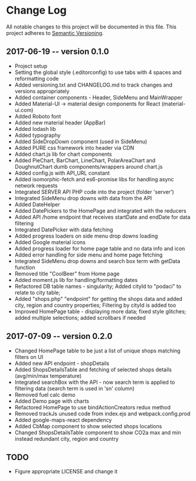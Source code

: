# Change Log
All notable changes to this project will be documented in this file.
This project adheres to [Semantic Versioning](http://semver.org/).


## 2017-06-19 -- version 0.1.0
- Project setup
- Setting the global style (.editorconfig) to use tabs with 4 spaces and reformatting code
- Added versioning.txt and CHANGELOG.md to track changes and versions appropriately
- Added container components - Header, SideMenu and MainWrapper
- Added Material-UI -> material design components for React (material-ui.com)
- Added Roboto font
- Added new material header (AppBar)
- Added lodash lib
- Added typography
- Added SideDropDown component (used in SideMenu)
- Added PURE css framework into header via CDN
- Added chart.js lib for chart components
- Added PieChart, BarChart, LineChart, PolarAreaChart and DoughnutChart dumb components/wrappers around chart.js
- Added config.js with API_URL constant
- Added isomorphic-fetch and es6-promise libs for handling async network requests
- Integrated SERVER API PHP code into the project (folder 'server')
- Integrated SideMenu drop downs with data from the API 
- Added DateHelper
- Added DatePickers to the HomePage and integrated with the reducers
- Added API /home endpoint that receives startDate and endDate for data filtering 
- Integrated DatePicker with data fetching
- Added progress loaders on side menu drop downs loading
- Added Google material icons
- Added progress loader for home page table and no data info and icon
- Added error handling for side menu and home page fetching
- Integrated SideMenu drop downs and search box term with getData function
- Removed title "CoolBeer" from Home page
- Added moment.js lib for handling/formatting dates
- Refactored DB table names - singularity; Added cityId to "podaci" to relate to city table;
- Added "shops.php" "endpoint" for getting the shops data and added city, region and country properties; Filtering by cityId is added too
- Improved HomePage table - displaying more data; fixed style glitches; added multiple selections; added scrollbars if needed


## 2017-07-09 -- version 0.2.0
- Changed HomePage table to be just a list of unique shops matching filters on UI
- Added new API endpoint - shopDetails
- Added ShopsDetailsTable and fetching of selected shops details (avg/min/max temperature)
- Integrated searchBox with the API - now search term is applied to filtering data (search term is used in 'sn' column)
- Removed fuel calc demo
- Added Demo page with charts
- Refactored HomePage to use bindActionCreators redux method
- Removed trackJs unused code from index.ejs and webpack.config.prod
- Added google-maps-react dependency
- Added CbMap component to show selected shops locations
- Changed ShopsDetailsTable component to show CO2a max and min instead redundant city, region and country 


## TODO
- Figure appropriate LICENSE and change it
